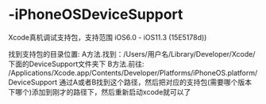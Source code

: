# -iPhoneOSDeviceSupport
Xcode真机调试支持包，支持范围 iOS6.0 - iOS11.3 (15E5178d))

找到支持包的目录位置:
A方法.找到：/Users/用户名/Library/Developer/Xcode/下面的DeviceSupport文件夹下
B方法.前往: /Applications/Xcode.app/Contents/Developer/Platforms/iPhoneOS.platform/DeviceSupport
通过A或者B找到这个路径，然后把对应的支持包(需要哪个版本下哪个)添加到刚才的路径下，然后重新启动xcode就可以了
